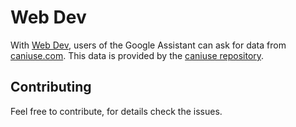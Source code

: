 # Web Dev
With [Web Dev](https://assistant.google.com/services/a/id/6e3b4b0d7d1aebde/), users of the Google Assistant can ask for data from [caniuse.com](https://caniuse.com).
This data is provided by the [caniuse repository](https://github.com/Fyrd/caniuse).

## Contributing
Feel free to contribute, for details check the issues.